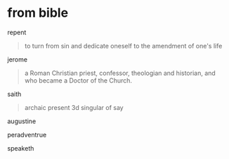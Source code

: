 # from bible

repent
>to turn from sin and dedicate oneself to the amendment of one's life

jerome
> a Roman Christian priest, confessor, theologian and historian, and who became a Doctor of the Church.

saith
>archaic present 3d singular of say

augustine
>

peradventrue
>

speaketh
>

